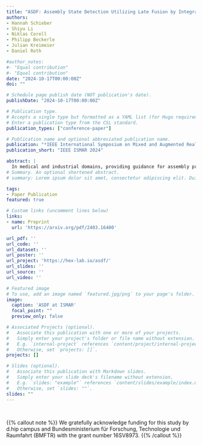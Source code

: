 ```yaml
---
title: "ASDF: Assembly State Detection Utilizing Late Fusion by Integrating 6D Pose Estimation"
authors:
- Hannah Schieber
- Shiyu Li
- Niklas Corell
- Philipp Beckerle
- Julian Kreimeier
- Daniel Roth

#author_notes:
#- "Equal contribution"
#- "Equal contribution"
date: "2024-10-17T00:00:00Z"
doi: ""

# Schedule page publish date (NOT publication's date).
publishDate: "2024-10-17T00:00:00Z"

# Publication type.
# Accepts a single type but formatted as a YAML list (for Hugo requirements).
# Enter a publication type from the CSL standard.
publication_types: ["conference-paper"]

# Publication name and optional abbreviated publication name.
publication: "*IEEE International Symposium on Mixed and Augmented Reality (ISMAR) 2024*"
publication_short: "IEEE ISMAR 2024"

abstract: | 
  In medical and industrial domains, providing guidance for assembly processes is critical to ensure efficiency and safety. Errors in assembly can lead to significant consequences such as extended surgery times, and prolonged manufacturing or maintenance times in industry. Assembly scenarios can benefit from in-situ Augmented Reality (AR) visualization to provide guidance, reduce assembly times and minimize errors. To enable in-situ visualization 6D pose estimation can be leveraged. Existing 6D pose estimation techniques primarily focus on individual objects and static captures. However, assembly scenarios have various dynamics including occlusion during assembly and dynamics in the assembly objects appearance. Existing work, combining object detection/6D pose estimation and assembly state detection focuses either on pure deep learning-based approaches, or limit the assembly state detection to building blocks. To address the challenges of 6D pose estimation in combination with assembly state detection, our approach ASDF builds upon the strengths of YOLOv8, a real-time capable object detection framework. We extend this framework, refine the object pose and fuse pose knowledge with network-detected pose information. Utilizing our late fusion in our Pose2State module results in refined 6D pose estimation and assembly state detection. By combining both pose and state information, our Pose2State module predicts the final assembly state with precision. Our evaluation on our ASDF dataset shows that our Pose2State module leads to an improved assembly state detection and that the improvement of the assembly state further leads to a more robust 6D pose estimation. Moreover, on the GBOT dataset, we outperform the pure deep learning-based network, and even outperform the hybrid and pure tracking-based approaches.
# Summary. An optional shortened abstract.
# summary: Lorem ipsum dolor sit amet, consectetur adipiscing elit. Duis posuere tellus ac convallis placerat. Proin tincidunt magna sed ex sollicitudin condimentum.

tags:
- Paper Publication
featured: true

# Custom links (uncomment lines below)
links:
- name: Preprint
  url: 'https://arxiv.org/pdf/2403.16400'

url_pdf: ''
url_code: ''
url_dataset: ''
url_poster: ''
url_project: 'https://hex-lab.io/asdf/'
url_slides: ''
url_source: ''
url_video: ''

# Featured image
# To use, add an image named `featured.jpg/png` to your page's folder. 
image:
  caption: 'ASDF at ISMAR'
  focal_point: ""
  preview_only: false

# Associated Projects (optional).
#   Associate this publication with one or more of your projects.
#   Simply enter your project's folder or file name without extension.
#   E.g. `internal-project` references `content/project/internal-project/index.md`.
#   Otherwise, set `projects: []`.
projects: []

# Slides (optional).
#   Associate this publication with Markdown slides.
#   Simply enter your slide deck's filename without extension.
#   E.g. `slides: "example"` references `content/slides/example/index.md`.
#   Otherwise, set `slides: ""`.
slides: ""
---
```


<br>

{{% callout note %}}
We gratefully acknowledge funding for this study by d.hip campus and Bundesministerium für Forschung, Technologie und Raumfahrt (BMFTR) with the grant number 16SV8973.
{{% /callout %}}



